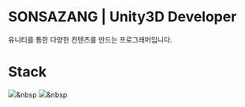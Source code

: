 # SONSAZANG | Unity3D Developer
유니티를 통한 다양한 컨텐츠를 만드는 프로그래머입니다.

# Stack
<img src="https://img.shields.io/badge/Unity-000000?style=flat-square&logo=Unity&logoColor=white"/></a>&nbsp 
<img src="https://img.shields.io/badge/C#-239120?style=flat-square&logo=C Sharp&logoColor=white"/></a>&nbsp 

